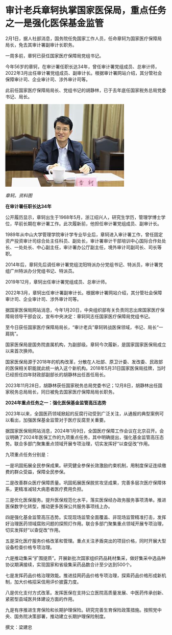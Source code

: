 # 审计老兵章轲执掌国家医保局，重点任务之一是强化医保基金监管

2月1日，据人社部消息，国务院任免国家工作人员，任命章轲为国家医疗保障局局长，免去其审计署副审计长职务。

一周多前，章轲已获任国家医疗保障局党组书记。

今年56岁的章轲，在审计署任职长达34年，曾任审计署党组成员、总审计师，2022年3月出任审计署党组成员、副审计长。根据审计署网站介绍，其分管社会保障审计司、企业审计司、涉外审计司等。

此前任国家医疗保障局局长、党组书记的胡静林，已于去年底任国家税务总局党委书记、局长。

![08262123cebd0f8da1822bfd018d9c2f.jpg](https://raw.githubusercontent.com/qqhsx/qqnews_image/main/2024/02/01/审计老兵章轲执掌国家医保局，重点任务之一是强化医保基金监管/08262123cebd0f8da1822bfd018d9c2f.jpg)

_章轲。资料图_

**在审计署任职长达34年**

公开履历显示，章轲出生于1968年5月，浙江绍兴人，研究生学历，管理学博士学位，早前长期在审计署工作。此次履新前，他担任审计署党组成员、副审计长。

1989年从中山大学管理学院审计学专业毕业后，章轲进入审计署工作，曾任固定资产投资审计司综合处主任科员、副处长，审计署审计干部培训中心国际合作处处长、一处处长、中心副主任，审计署办公厅副主任，境外审计司副司长、司长等职。

2014年后，章轲先后调任审计署党组沈阳特派办分党组书记、特派员，审计署党组广州特派办分党组书记、特派员。

2019年12月，章轲出任审计署党组成员、总审计师。

2022年3月，章轲出任审计署副审计长。根据审计署网站介绍，其分管社会保障审计司、企业审计司、涉外审计司等。

据国家医保局网站消息，今年1月20日，中央组织部有关负责同志出席国家医疗保障局领导干部会议，宣布中央决定：章轲同志任国家医疗保障局党组书记。

至今日获任国家医疗保障局局长，“审计老兵”章轲转战医保领域，书记、局长“一肩挑”。

国家医保局是国务院直属机构，为副部级。章轲今次履新，是国家国家医保局成立以来首次换帅。

国家医保局源于2018年的机构改革，分散在人社部、原卫计委、发改委、民政部的医保相关职能就此统一纳入这个新机构。2018年5月31日国家医保局挂牌，当时已经担任四年财政部副部长的胡静林出任首任局长。

2023年11月28日，胡静林获任国家税务总局党委书记；12月8日，胡静林出任国家税务总局局长，同日被免去国家医疗保障局局长职务。

**2024年重点任务之一：强化医保基金监管高压态势**

2023年以来，全国医药领域掀起的反腐行动受到广泛关注，从通报的典型案例可以看出，加强医保基金监管对于医疗反腐至关重要。

据国家医保局网站消息，2024年1月9日，全国医疗保障工作会议在北京召开。会议明确了2024年医保工作的九项重点任务，其中明确提出，强化基金监管高压态势。联合多部门聚集重点领域开展专项治理，切实发挥好“以查促改”作用。

九项重点任务分别是：

一是巩固拓展全民参保成果。研究健全参保长效激励约束机制，用制度保证连续缴费的群众受益，保障全民参保。

二是改善群众医疗保障质量。巩固拓展医保脱贫攻坚成果，完善多层次医疗保障体系，更精准减轻大病患者医疗费用负担。

三是优化医保服务。提升医保规范化水平，落实医保经办政务服务事项清单。推进医保数字化转型，推动更多医保公共服务事项线上办。

四是强化基金监管高压态势。实现现场监管全面覆盖、非现场监管精准打击，发挥好治理医药领域腐败问题的探照灯作用。联合多部门聚集重点领域开展专项治理，切实发挥好“以查促改”作用。

五是深化医疗服务价格改革和管理。重点关注矛盾突出的项目价格，同时开展大型设备检查价格专项治理。

六是推动集采“扩围提质”。开展新批次国家组织药品耗材集采，做好集采中选品种协议期满接续，实现国家和省级集采药品数合计至少达到500个。

七是发挥药品价格治理效能。推进挂网药品价格专项治理，探索药品价格形成新机制，加大价格招采信用评价披露力度。

八是优化支付方式改革。发挥医保在支持公立医院高质量发展、中医药传承创新、紧密型县域医共体建设方面的作用。

九是有序推进生育保险和长期护理保险。研究完善生育保险政策措施。按照党中央、国务院决策部署，推动建立长期护理保险制度。

撰文：梁建忠

